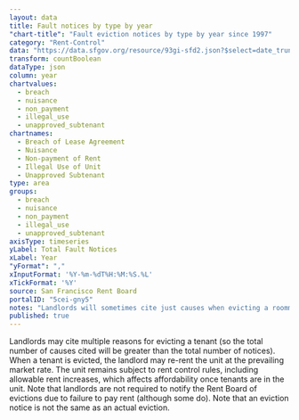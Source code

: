 ```yaml
---
layout: data
title: Fault notices by type by year
"chart-title": "Fault eviction notices by type by year since 1997"
category: "Rent-Control"
data: "https://data.sfgov.org/resource/93gi-sfd2.json?$select=date_trunc_y(file_date)+as+year,breach,nuisance,non_payment,illegal_use,unapproved_subtenant&$order=year&$limit=50000"
transform: countBoolean
dataType: json
column: year
chartvalues:
  - breach
  - nuisance
  - non_payment
  - illegal_use
  - unapproved_subtenant
chartnames:
  - Breach of Lease Agreement
  - Nuisance
  - Non-payment of Rent
  - Illegal Use of Unit
  - Unapproved Subtenant
type: area
groups:
  - breach
  - nuisance
  - non_payment
  - illegal_use
  - unapproved_subtenant
axisType: timeseries
yLabel: Total Fault Notices
xLabel: Year
"yFormat": ","
xInputFormat: '%Y-%m-%dT%H:%M:%S.%L'
xTickFormat: '%Y'
source: San Francisco Rent Board
portalID: "5cei-gny5"
notes: "Landlords will sometimes cite just causes when evicting a roommate living with them in the same unit. Under the law, the landlord does not have to cite these causes. They've been removed from the counts to avoid overrepresentation of just causes."
published: true
---
```

Landlords may cite multiple reasons for evicting a tenant (so the total number of causes cited will be greater than the total number of notices). When a tenant is evicted, the landlord may re-rent the unit at the prevailing market rate. The unit remains subject to rent control rules, including allowable rent increases, which affects affordability once tenants are in the unit. Note that landlords are not required to notify the Rent Board of evictions due to failure to pay rent (although some do). Note that an eviction notice is not the same as an actual eviction.